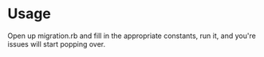 # Usage
 
Open up migration.rb and fill in the appropriate constants, run it, and you're issues will start popping over. 

